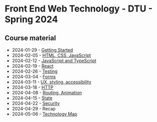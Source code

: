 # Front End Web Technology - DTU - Spring 2024

## Course material

- 2024-01-29 - [Getting Started](./01-getting-started/)
- 2024-02-05 - [HTML, CSS, JavaScript](./02-html-css-js/)
- 2024-02-12 - [JavaScript and TypeScript](./03-javascript-typescript/)
- 2024-02-19 - [React](./04-react/)
- 2024-02-26 - [Testing](./05-testing/)
- 2024-03-04 - [Forms](./06-forms/)
- 2024-03-11 - [UX, styling, accessibility](./07-ux-styling/)
- 2024-03-18 - [HTTP](./08-http/)
- 2024-04-08 - [Routing, Animation](./09-routing-animation/)
- 2024-04-15 - [State](./10-state/)
- 2024-04-22 - [Security](./11-security/)
- 2024-04-29 - Recap
- 2024-05-06 - [Technology Map](./12-technology-map/)
